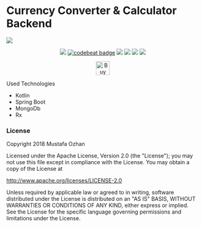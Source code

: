 # Currency Converter & Calculator Backend

[![](https://jitci.com/gh/CurrencyConverterCalculator/backendCCC/svg)](https://jitci.com/gh/CurrencyConverterCalculator/backendCCC)
<p align="center"><a href="https://www.codacy.com/gh/CurrencyConverterCalculator/backendCCC?utm_source=github.com&amp;utm_medium=referral&amp;utm_content=CurrencyConverterCalculator/backendCCC&amp;utm_campaign=Badge_Grade"><img src="https://api.codacy.com/project/badge/Grade/bd90b839e9044e9ab7e0af7fe97d5828"/></a>   <a href="https://codebeat.co/projects/github-com-currencyconvertercalculator-backendccc-master"><img alt="codebeat badge" src="https://codebeat.co/badges/11bb9554-c9f3-46d0-b9aa-742ce4bc104c" /></a>   <img src="https://img.shields.io/github/last-commit/CurrencyConverterCalculator/backendCCC.svg">  <img src="https://img.shields.io/github/issues/CurrencyConverterCalculator/backendCCC.svg">   <img src="https://img.shields.io/github/issues-closed/CurrencyConverterCalculator/backendCCC.svg">  <img src="https://img.shields.io/github/license/CurrencyConverterCalculator/backendCCC.svg"></p>
<p align="center"><a href='https://ko-fi.com/B0B2TZMH' target='_blank'><img height='36' style='border:0px;height:36px;' src='https://az743702.vo.msecnd.net/cdn/kofi1.png?v=2' border='0' alt='Buy Me a Coffee at ko-fi.com' /></a></p>

Used Technologies
-   Kotlin
-   Spring Boot
-   MongoDb
-   Rx

### License
Copyright 2018 Mustafa Ozhan

Licensed under the Apache License, Version 2.0 (the "License"); you may not use this file except in compliance with the License. You may obtain a copy of the License at

<http://www.apache.org/licenses/LICENSE-2.0>

Unless required by applicable law or agreed to in writing, software distributed under the License is distributed on an "AS IS" BASIS, WITHOUT WARRANTIES OR CONDITIONS OF ANY KIND, either express or implied. See the License for the specific language governing permissions and limitations under the License.
